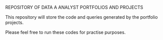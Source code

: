 REPOSITORY OF DATA A ANALYST PORTFOLIOS AND PROJECTS

This repository will store the code and queries generated by the portfolio projects.

Please feel free to run these codes for practise purposes.
